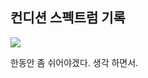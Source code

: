 ## 컨디션 스펙트럼 기록

<img src="https://github.com/BanBanMapMaker/BanBanMapMaker/assets/101504006/443a3eb4-400a-431a-945c-9981d7a634bb">

한동안 좀 쉬어야겠다. 생각 하면서.
